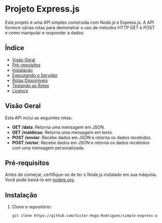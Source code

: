 # Projeto Express.js

Este projeto é uma API simples construída com Node.js e Express.js. A API fornece várias rotas para demonstrar o uso de métodos HTTP GET e POST e como manipular e responder a dados.

## Índice

- [Visão Geral](#visão-geral)
- [Pré-requisitos](#pré-requisitos)
- [Instalação](#instalação)
- [Executando o Servidor](#executando-o-servidor)
- [Rotas Disponíveis](#rotas-disponíveis)
- [Testando as Rotas](#testando-as-rotas)
- [Licença](#licença)

## Visão Geral

Esta API inclui as seguintes rotas:

- **GET /data**: Retorna uma mensagem em JSON.
- **GET /maldicao**: Retorna uma mensagem em texto.
- **POST /enviar**: Recebe dados em JSON e retorna os dados recebidos.
- **POST /victor**: Recebe dados em JSON e retorna os dados recebidos com uma mensagem personalizada.

## Pré-requisitos

Antes de começar, certifique-se de ter o Node.js instalado em sua máquina. Você pode baixá-lo em [nodejs.org](https://nodejs.org/).

## Instalação

1. Clone o repositório:
   ```bash
   git clone https://github.com/Victor-Hugo-Rodrigues/simple-express-api.git
